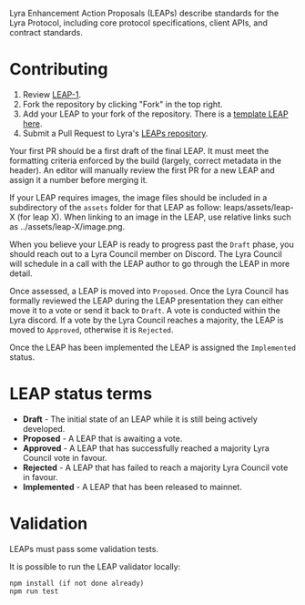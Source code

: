 Lyra Enhancement Action Proposals (LEAPs) describe standards for the Lyra Protocol, including core protocol specifications, client APIs, and contract standards.

# Contributing

1.  Review [LEAP-1](leaps/leap-1.md).
2.  Fork the repository by clicking "Fork" in the top right.
3.  Add your LEAP to your fork of the repository. There is a [template LEAP here](leap-x.md).
4.  Submit a Pull Request to Lyra's [LEAPs repository](https://github.com/lyra-finance/LEAPs).

Your first PR should be a first draft of the final LEAP. It must meet the formatting criteria enforced by the build (largely, correct metadata in the header). An editor will manually review the first PR for a new LEAP and assign it a number before merging it.

If your LEAP requires images, the image files should be included in a subdirectory of the `assets` folder for that LEAP as follow: leaps/assets/leap-X (for leap X). When linking to an image in the LEAP, use relative links such as ../assets/leap-X/image.png.

When you believe your LEAP is ready to progress past the `Draft` phase, you should reach out to a Lyra Council member on Discord. The Lyra Council will schedule in a call with the LEAP author to go through the LEAP in more detail.

Once assessed, a LEAP is moved into `Proposed`. Once the Lyra Council has formally reviewed the LEAP during the LEAP presentation they can either move it to a vote or send it back to `Draft`. A vote is conducted within the Lyra discord. If a vote by the Lyra Council reaches a majority, the LEAP is moved to `Approved`, otherwise it is `Rejected`.

Once the LEAP has been implemented the LEAP is assigned the `Implemented` status.

# LEAP status terms

- **Draft** - The initial state of an LEAP while it is still being actively developed.
- **Proposed** - A LEAP that is awaiting a vote.
- **Approved** - A LEAP that has successfully reached a majority Lyra Council vote in favour.
- **Rejected** - A LEAP that has failed to reach a majority Lyra Council vote in favour.
- **Implemented** - A LEAP that has been released to mainnet.

# Validation

LEAPs must pass some validation tests.

It is possible to run the LEAP validator locally:

```
npm install (if not done already)
npm run test
```

